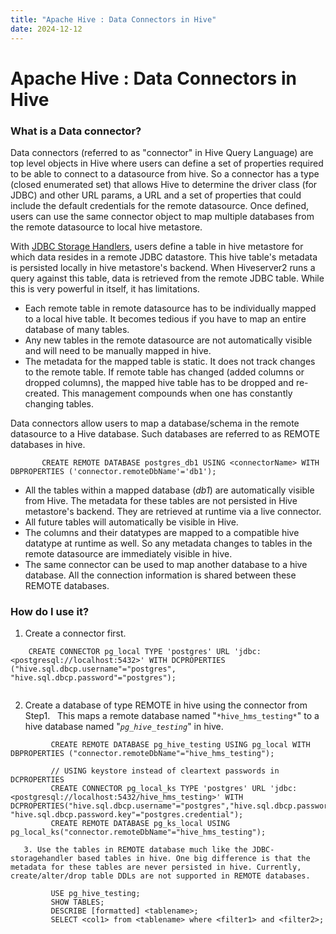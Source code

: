 ```yaml
---
title: "Apache Hive : Data Connectors in Hive"
date: 2024-12-12
---
```


# Apache Hive : Data Connectors in Hive

### What is a Data connector?

Data connectors (referred to as "connector" in Hive Query Language) are top level objects in Hive where users can define a set of properties required to be able to connect to a datasource from hive. So a connector has a type (closed enumerated set) that allows Hive to determine the driver class (for JDBC) and other URL params, a URL and a set of properties that could include the default credentials for the remote datasource. Once defined, users can use the same connector object to map multiple databases from the remote datasource to local hive metastore.

  

With [JDBC Storage Handlers](https://cwiki.apache.org/confluence/display/Hive/JDBC+Storage+Handler), users define a table in hive metastore for which data resides in a remote JDBC datastore. This hive table's metadata is persisted locally in hive metastore's backend. When Hiveserver2 runs a query against this table, data is retrieved from the remote JDBC table. While this is very powerful in itself, it has limitations.

* Each remote table in remote datasource has to be individually mapped to a local hive table. It becomes tedious if you have to map an entire database of many tables.
* Any new tables in the remote datasource are not automatically visible and will need to be manually mapped in hive.
* The metadata for the mapped table is static. It does not track changes to the remote table. If remote table has changed (added columns or dropped columns), the mapped hive table has to be dropped and re-created. This management compounds when one has constantly changing tables.

  

Data connectors allow users to map a database/schema in the remote datasource to a Hive database. Such databases are referred to as REMOTE databases in hive.

```
       CREATE REMOTE DATABASE postgres_db1 USING <connectorName> WITH DBPROPERTIES ('connector.remoteDbName'='db1');
```
* All the tables within a mapped database (*db1*) are automatically visible from Hive. The metadata for these tables are not persisted in Hive metastore's backend. They are retrieved at runtime via a live connector.
* All future tables will automatically be visible in Hive.
* The columns and their datatypes are mapped to a compatible hive datatype at runtime as well. So any metadata changes to tables in the remote datasource are immediately visible in hive.
* The same connector can be used to map another database to a hive database. All the connection information is shared between these REMOTE databases.

### How do I use it?

1. Create a connector first.
```
    CREATE CONNECTOR pg_local TYPE 'postgres' URL 'jdbc:<postgresql://localhost:5432>' WITH DCPROPERTIES ("hive.sql.dbcp.username"="postgres", "hive.sql.dbcp.password"="postgres");  
  

```
2. Create a database of type REMOTE in hive using the connector from Step1.   This maps a remote database named "`*hive_hms_testing*`" to a hive database named "*`pg_hive_testing`*" in hive.

```
         CREATE REMOTE DATABASE pg_hive_testing USING pg_local WITH DBPROPERTIES ("connector.remoteDbName"="hive_hms_testing");  
  
         // USING keystore instead of cleartext passwords in DCPROPERTIES  
         CREATE CONNECTOR pg_local_ks TYPE 'postgres' URL 'jdbc:<postgresql://localhost:5432/hive_hms_testing>' WITH DCPROPERTIES("hive.sql.dbcp.username"="postgres","hive.sql.dbcp.password.keystore"="jceks://app/local/hive/secrets.jceks" "hive.sql.dbcp.password.key"="postgres.credential");  
         CREATE REMOTE DATABASE pg_ks_local USING pg_local_ks("connector.remoteDbName"="hive_hms_testing");  
     
   3. Use the tables in REMOTE database much like the JDBC-storagehandler based tables in hive. One big difference is that the metadata for these tables are never persisted in hive. Currently, create/alter/drop table DDLs are not supported in REMOTE databases.   
  
         USE pg_hive_testing;  
         SHOW TABLES;  
         DESCRIBE [formatted] <tablename>;  
         SELECT <col1> from <tablename> where <filter1> and <filter2>;
```

 

 

